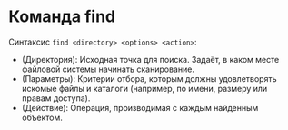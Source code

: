 # Команда find
Синтаксис `find <directory> <options> <action>`:   
- <directory> (Директория): Исходная точка для поиска. Задаёт, в каком месте файловой системы начинать сканирование.  
- <options> (Параметры): Критерии отбора, которым должны удовлетворять искомые файлы и каталоги (например, по имени, размеру или правам доступа).    
- <action> (Действие): Операция, производимая с каждым найденным объектом.  

